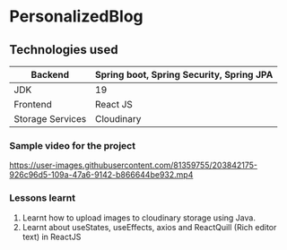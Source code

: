 # PersonalizedBlog

## Technologies used
| Backend | Spring boot, Spring Security, Spring JPA |
| ----------- | ----------- |
| JDK | 19 |
| Frontend | React JS |
| Storage Services | Cloudinary |

### Sample video for the project
https://user-images.githubusercontent.com/81359755/203842175-926c96d5-109a-47a6-9142-b866644be932.mp4

### Lessons learnt
1. Learnt how to upload images to cloudinary storage using Java.
2. Learnt about useStates, useEffects, axios and ReactQuill (Rich editor text) in ReactJS

